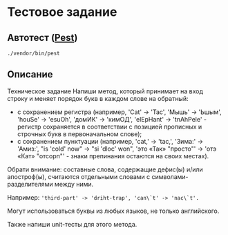 # Тестовое задание

## Автотест ([Pest](https://pestphp.com/))
`./vendor/bin/pest`

## Описание
Техническое задание
Напиши метод, который принимает на вход строку и меняет порядок букв в каждом слове на обратный:
- с сохранением регистра (например, 'Cat' -> 'Tac', 'Мышь' -> 'Ьшым', 'houSe' -> 'esuOh', 'домИК' -> 'кимОД', 'elEpHant' -> 'tnAhPele' - регистр сохраняется в соответствии с позицией прописных и строчных букв в первоначальном слове);
- с сохранением пунктуации (например, 'cat,' -> 'tac,', 'Зима:' -> 'Амиз:', "is 'cold' now" -> "si 'dloc' won", 'это «Так» "просто"' -> 'отэ «Кат» "отсорп"' - знаки препинания остаются на своих местах).

Обрати внимание: 
составные слова, содержащие дефис(ы) и/или апостроф(ы),
считаются отдельными словами с символами-разделителями между ними.

Например: ```'third-part' -> 'driht-trap', 'can\`t' -> 'nac\`t'.```

Могут использоваться буквы из любых языков, не только английского.

Также напиши unit-тесты для этого метода.